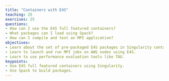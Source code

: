 ```yaml
---
title: "Containers with E4S"
teaching: 25
exercises: 25
questions:
- How can I use the E4S full featured containers?
- What packages can I load using Spack? 
- How can I compile and test an MPI application? 
objectives:
- Learn about the set of pre-packaged E4S packages in Singularity containers.
- Learn to launch and run MPI jobs on AWS nodes using E4S. 
- Learn to use performance evaluation tools like TAU. 
keypoints:
- Use E4S full featured containers using Singularity. 
- Use Spack to build packages. 
---
```

